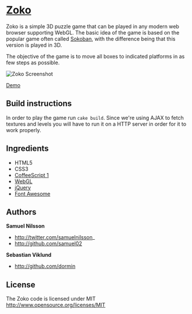 [Zoko](http://lulea.github.com/game-off-2012)
==================

Zoko is a simple 3D puzzle game that can be played in any modern web browser supporting WebGL. The basic idea of the game is based on the popular game often called [Sokoban](http://en.wikipedia.org/wiki/Sokoban),
 with the difference being that this version is played in 3D.

The objective of the game is to move all boxes to indicated platforms in as few steps as possible.

![Zoko Screenshot](http://www.minaspel.com/images/zoko-screen-01.png)

[Demo](http://lulea.github.com/game-off-2012)


Build instructions
------------------
In order to play the game run `cake build`. Since we're using AJAX to fetch textures and levels you will have to run it on a HTTP server
in order for it to work properly.


Ingredients
------------------
+ HTML5
+ CSS3
+ [CoffeeScript 1](https://www.npmjs.com/package/coffee-script)
+ [WebGL](http://en.wikipedia.org/wiki/WebGL)
+ [jQuery](http://jquery.com)
+ [Font Awesome](http://fortawesome.github.com/Font-Awesome)


Authors
------------------
**Samuel Nilsson**
+ http://twitter.com/samuelnilsson_
+ http://github.com/samuel02

**Sebastian Viklund**
+ http://github.com/dormin


License
------------------
The Zoko code is licensed under MIT http://www.opensource.org/licenses/MIT
